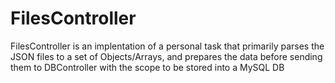 FilesController
===============

FilesController is an implentation of a personal task that primarily parses the JSON files to a set of Objects/Arrays, and prepares the data before sending them to DBController with the scope to be stored into a MySQL DB
